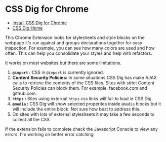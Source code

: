 # CSS Dig for Chrome

- [Install CSS Dig for Chrome](https://chrome.google.com/webstore/detail/css-dig/lpnhmlhomomelfkcjnkcacofhmggjmco)
- [CSS Dig Home](http://cssdig.com)

This Chrome Extension looks for stylesheets and style blocks on the webpage it's run against and groups declarations together for easy inspection. For example, you can see how many colors are used and how often. This can help you consolidate your styles and help with refactors. 

It works on most websites but there are some limitations. 

1. <b><code>@import</code> :</b> CSS in <code>@import</code> is currently ignored.
1. <b>Content Security Policies:</b> In some situations CSS Dig has make AJAX calls to retrieve the contents of the CSS files. Sites with strict Content Security Policies can block them. For example, facebook.com and github.com.
1. <b><code>https</code> :</b> Sites using external <code>https</code> css links will fail to load in CSS Dig.
1. <b><code>@media</code> :</b> CSS Dig will show selected properites inside <code>@media</code> blocks but it will include the entire block. Not sure how best to address this.
1. On sites with lots of external stylesheets it may take a few seconds to collect all the CSS.

If the extension fails to complete check the Javascript Console to view any errors. I'm working on better error catching.
